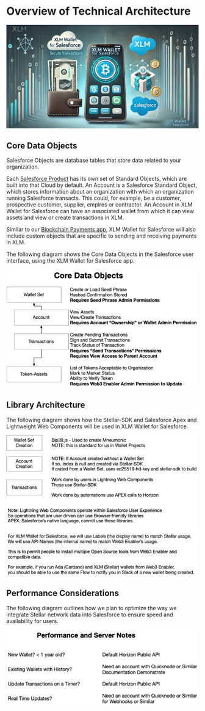 # Overview of Technical Architecture

![](XLM-wallet-for-Salesforce-thumbnail.png)

## Core Data Objects

Salesforce Objects are database tables that store data related to your organization.

Each [Salesforce Product](https://www.salesforce.com/products) has its own set of Standard Objects, which are built into that Cloud by default. An Account is a Salesforce Standard Object, which stores information about an organization with which an organization running Salesforce transacts.  This could, for example, be a customer, prospective customer, supplier, empires or contractor.  An Account in XLM Wallet for Salesforce can have an associated wallet from which it can view assets and view or create transactions in XLM. 

Similar to our [Blockchain Payments app](https://appexchange.salesforce.com/appxListingDetail?listingId=ee4c011b-7a5b-4a50-91fb-f28049390858), XLM Wallet for Salesforce will also include custom objects that are specific to sending and receiving payments in XLM. 

The following diagram shows the Core Data Objects in the Salesforce user interface, using the XLM Wallet for Salesforce app. 

![](Core%20Data%20Objects.png)


##  Library Architecture

The following diagram shows how the Stellar-SDK and Salesforce Apex and Lightweight Web Components will be used in XLM Wallet for Salesforce. 

![](Library%20Architecture.png)


## Performance Considerations

The following diagram outlines how we plan to optimize the way we integrate Stellar network data into Salesforce to ensure speed and availability for users. 

![](Performance%20Considerations.png)
